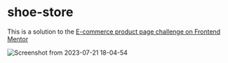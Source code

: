 # shoe-store

This is a solution to the [E-commerce product page challenge on Frontend Mentor](https://www.frontendmentor.io/challenges/ecommerce-product-page-UPsZ9MJp6)


![Screenshot from 2023-07-21 18-04-54](https://github.com/saumya200/shoe-store/assets/64263080/c6b54dc9-805e-4fbd-8483-bbab1c85ba19)

